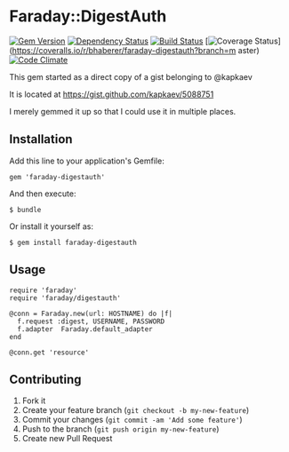 # Faraday::DigestAuth

[![Gem Version](https://badge.fury.io/rb/faraday-digestauth.png)](http://badge.fury.io/rb/faraday-digestauth)
[![Dependency Status](https://gemnasium.com/bhaberer/faraday-digestauth.png)](https://gemnasium.com/bhaberer/faraday-digestauth)
[![Build Status](https://travis-ci.org/bhaberer/faraday-digestauth.png?branch=master)](https://travis-ci.org/bhaberer/faraday-digestauth)
[![Coverage Status](https://coveralls.io/repos/bhaberer/faraday-digestauth/badge.png?branch=master)](https://coveralls.io/r/bhaberer/faraday-digestauth?branch=m    aster)
[![Code Climate](https://codeclimate.com/github/bhaberer/faraday-digestauth.png)](https://codeclimate.com/github/bhaberer/faraday-digestauth)

This gem started as a direct copy of a gist belonging to @kapkaev

It is located at https://gist.github.com/kapkaev/5088751

I merely gemmed it up so that I could use it in multiple places.

## Installation

Add this line to your application's Gemfile:

    gem 'faraday-digestauth'

And then execute:

    $ bundle

Or install it yourself as:

    $ gem install faraday-digestauth

## Usage

```
require 'faraday'
require 'faraday/digestauth'

@conn = Faraday.new(url: HOSTNAME) do |f|
  f.request :digest, USERNAME, PASSWORD
  f.adapter  Faraday.default_adapter
end

@conn.get 'resource'
```

## Contributing

1. Fork it
2. Create your feature branch (`git checkout -b my-new-feature`)
3. Commit your changes (`git commit -am 'Add some feature'`)
4. Push to the branch (`git push origin my-new-feature`)
5. Create new Pull Request
